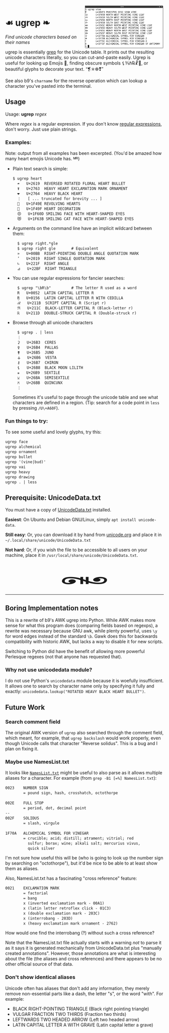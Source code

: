 <a href="https://raw.githubusercontent.com/hackerb9/ugrep/master/README.md.d/screenshot.png">
<img title="ugrep screenshot" alt-text="Example of ugrep vine" align="right" src="README.md.d/screenshot.png" width="50%">
</a>

# ☙ ugrep ❧

_Find unicode characters based on their names_

ugrep is essentially [grep](https://www.gnu.org/software/grep/) for
the Unicode table. It prints out the resulting unicode characters
literally, so you can cut-and-paste easily. Ugrep is useful for
looking up Emojis 😤, finding obscure symbols ⚸⅗ℏ℞☧🌛, or beautiful
glyphs to decorate your text. 🙶❡✯🟔❢🙷

See also b9's `charname` for the reverse operation which can lookup a
character you've pasted into the terminal.

## Usage

Usage: **ugrep** _regex_

Where _regex_ is a regular expression. If you don't know [regular
expressions](https://docs.python.org/3/howto/regex.html), don't worry.
Just use plain strings.

### Examples:

Note: output from all examples has been excerpted. (You'd be amazed
how many heart emojis Unicode has. 🅬)

* Plain text search is simple:

      $ ugrep heart
	    ☙	U+2619	REVERSED ROTATED FLORAL HEART BULLET
	    ❣	U+2763	HEAVY HEART EXCLAMATION MARK ORNAMENT
	    ❤	U+2764	HEAVY BLACK HEART
	    ⋮	[ ... truncated for brevity ... ]
	    💞	U+1F49E REVOLVING HEARTS
	    💟	U+1F49F HEART DECORATION
	    😍	U+1F60D SMILING FACE WITH HEART-SHAPED EYES
	    😻	U+1F63B	SMILING CAT FACE WITH HEART-SHAPED EYES

* Arguments on the command line have an implicit wildcard between them:

	    $ ugrep right.*gle
	    $ ugrep right gle       # Equivalent
	    »	U+00BB	RIGHT-POINTING DOUBLE ANGLE QUOTATION MARK
	    ’	U+2019	RIGHT SINGLE QUOTATION MARK
	    ∟	U+221F	RIGHT ANGLE
	    ⊿	U+22BF	RIGHT TRIANGLE

* You can use regular expressions for fancier searches: 

	    $ ugrep "\bR\b"         # The letter R used as a word
	    R	U+0052  LATIN CAPITAL LETTER R
	    Ŗ	U+0156  LATIN CAPITAL LETTER R WITH CEDILLA
	    ℛ	U+211B  SCRIPT CAPITAL R (Script r)
	    ℜ	U+211C  BLACK-LETTER CAPITAL R (Black-letter r)
	    ℝ	U+211D  DOUBLE-STRUCK CAPITAL R (Double-struck r)

* Browse through all unicode characters

	    $ ugrep . | less
	    ⋮
	    ⚳	U+26B3	CERES
	    ⚴	U+26B4	PALLAS
	    ⚵	U+26B5	JUNO
	    ⚶	U+26B6	VESTA
	    ⚷	U+26B7	CHIRON
	    ⚸	U+26B8	BLACK MOON LILITH
	    ⚹	U+26B9	SEXTILE
	    ⚺	U+26BA	SEMISEXTILE
	    ⚻	U+26BB	QUINCUNX
	    ⋮

	Sometimes it's useful to page through the unicode table and
	see what characters are defined in a region. (Tip: search for
	a code point in `less` by pressing `/U\+A60F`).

### Fun things to try:

To see some useful and lovely glyphs, try this:

    ugrep face 
    ugrep alchemical 
    ugrep ornament
    ugrep bullet
    ugrep '(vine|bud)'
    ugrep vai
    ugrep heavy
    ugrep drawing
    ugrep . | less

## Prerequisite: UnicodeData.txt

You must have a copy of
[UnicodeData.txt](https://unicode.org/Public/UNIDATA/UnicodeData.txt)
installed.

**Easiest**: On Ubuntu and Debian GNU/Linux, simply `apt install unicode-data`.

**Still easy**: Or, you can download it by hand from
[unicode.org](https://unicode.org/Public/UNIDATA/UnicodeData.txt)
and place it in `~/.local/share/unicode/UnicodeData.txt`

**Not hard**: Or, if you wish the file to be accessible to all users on
your machine, place it in `/usr/local/share/unicode/UnicodeData.txt`.

<div style="font-size: 72px; text-align:center; transform:scale(2,1);">꘏</div>

- - - - - - - - - - - - - - - - - - - - - - - - - - - - - - - - 

## Boring Implementation notes

This is a rewrite of b9's AWK ugrep into Python. While AWK makes more
sense for what this program does (comparing fields based on regexps),
a rewrite was necessary because GNU awk, while plenty powerful, uses
`\y` for word edges instead of the standard `\b`. Gawk does this for
backwards compatibility with historic AWK, but lacks a way to disable
it for new scripts.

Switching to Python did have the benefit of allowing more powerful
Perlesque regexes (not that anyone has requested that).

### Why not use unicodedata module?

I do not use Python's `unicodedata` module because it is woefully
insufficient. It allows one to search by character name only by
specifying it fully and exactly: `unicodedata.lookup("ROTATED HEAVY
BLACK HEART BULLET")`.

## Future Work

### Search comment field

The original AWK version of `ugrep` also searched through the comment
field, which meant, for example, that `ugrep backslash` would work
properly, even though Unicode calls that character "Reverse solidus".
This is a bug and I plan on fixing it.

### Maybe use NamesList.txt

It looks like
[`NamesList.txt`](https://unicode.org/Public/UNIDATA/NamesList.txt)
might be useful to also parse as it allows multiple aliases for a
character. For example (from `grep -B1 [=%] NamesList.txt`):

    0023    NUMBER SIGN
            = pound sign, hash, crosshatch, octothorpe

    002E    FULL STOP
            = period, dot, decimal point
    --
    002F    SOLIDUS
            = slash, virgule

    1F70A   ALCHEMICAL SYMBOL FOR VINEGAR
            = crucible; acid; distill; atrament; vitriol; red
              sulfur; borax; wine; alkali salt; mercurius vivus,
              quick silver

I'm not sure how useful this will be (who is going to look up the
number sign by searching on "octothorpe"), but it'd be nice to be able
to at least show them as aliases.

Also, NamesList.txt has a fascinating "cross reference" feature:

    0021    EXCLAMATION MARK
            = factorial
            = bang
            x (inverted exclamation mark - 00A1)
            x (latin letter retroflex click - 01C3)
            x (double exclamation mark - 203C)
            x (interrobang - 203D)
            x (heavy exclamation mark ornament - 2762)

How would one find the interrobang (‽) without such a cross reference?

Note that the NamesList.txt file actually starts with a warning *not*
to parse it as it says it is generated mechanically from
UnicodeData.txt plus "manually created annotations". However, those
annotations are what is interesting about the file (the aliases and
cross references) and there appears to be no other official source of
that data.

### Don't show identical aliases

Unicode often has aliases that don't add any information, they merely
remove non-essential parts like a dash, the letter "s", or the word
"with". For example:

* BLACK RIGHT-POINTING TRIANGLE (Black right pointing triangle)
* VULGAR FRACTION TWO THIRDS (Fraction two thirds)
* LEFTWARDS TWO HEADED ARROW (Left two headed arrow)
* LATIN CAPITAL LETTER A WITH GRAVE (Latin capital letter a grave)

